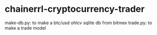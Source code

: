 # chainerrl-cryptocurrency-trader

make-db.py: to make a btc/usd ohlcv sqlite db from bitmex
trade.py: to make a trade model
